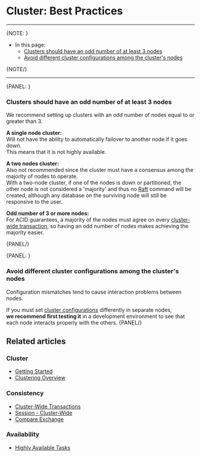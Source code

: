 # Cluster: Best Practices

---

{NOTE: }

* In this page:
   * [Clusters should have an odd number of at least 3 nodes](../../server/clustering/cluster-best-practice-and-configuration#clusters-should-have-an-odd-number-of-at-least-3-nodes)
   * [Avoid different cluster configurations among the cluster's nodes](../../server/clustering/cluster-best-practice-and-configuration#avoid-different-cluster-configurations-among-the-clusters-nodes)

{NOTE/}

---

{PANEL: }

### Clusters should have an odd number of at least 3 nodes

We recommend setting up clusters with an odd number of nodes equal to or greater than 3.

**A single node cluster:**  
Will not have the ability to automatically failover to another node if it goes down.  
This means that it is not highly available.  

**A two nodes cluster:**  
Also not recommended since the cluster must have a consensus among the majority of nodes to operate.  
With a two-node cluster, if one of the nodes is down or partitioned, the other node is not considered a 'majority'
and thus no [Raft](../../glossary/raft-algorithm) 
command will be created, although any database on the surviving node will still be responsive to the user.  

**Odd number of 3 or more nodes:**  
For ACID guarantees, a majority of the nodes must agree on every [cluster-wide transaction](../../server/clustering/cluster-transactions), 
so having an odd number of nodes makes achieving the majority easier.

{PANEL/}

{PANEL: }

### Avoid different cluster configurations among the cluster's nodes

Configuration mismatches tend to cause interaction problems between nodes.

If you must set [cluster configurations](../../server/configuration/cluster-configuration) differently in separate nodes,  
**we recommend first testing it** in a development environment to see that each node interacts properly with the others.
{PANEL/}

## Related articles 

### Cluster

- [Getting Started](../../start/getting-started)
- [Clustering Overview](../../server/clustering/overview)

### Consistency

- [Cluster-Wide Transactions](../../server/clustering/cluster-transactions)
- [Session - Cluster-Wide](../../client-api/session/cluster-transaction)
- [Compare Exchange](../../client-api/operations/compare-exchange/overview)

### Availability

- [Highly Available Tasks](../../server/clustering/distribution/highly-available-tasks)

